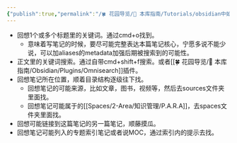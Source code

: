 ```yaml
---
{"publish":true,"permalink":"/🍀 花园导览/🧰 本库指南/Tutorials/obsidian中如何搜索找到以前写过的笔记.md","title":"obsidian中如何找到以前写过的笔记","created":"2022-12-10","modified":"2023-03-14","published":"2025-07-10T22:05:10.582+08:00","cssclasses":""}
---
```


- 回想1个或多个标题里的关键词。通过cmd+o找到。
	- 意味着写笔记的时候，要尽可能完整表达本篇笔记核心，宁愿多说不能少说，可以加aliases的metadata加强后期被搜索到的可能性。
- 正文里的关键词搜索。通过自带cmd+shift+f搜索。或者[[🍀 花园导览/🧰 本库指南/Obsidian/Plugins/Omnisearch]]插件。
- 回想笔记所在位置，顺着目录结构逐级往下找。
	- 回想笔记的可能来源，比如文章，图书，视频等，然后去sources文件夹里面找。
	- 回想笔记可能属于的[[Spaces/2-Area/知识管理/P.A.R.A]]，去spaces文件夹里面找。
- 回想可能链接到这篇笔记的另一篇笔记，顺藤摸瓜。
- 回想笔记可能列入的专题索引笔记或者说MOC，通过索引内的提示去找。